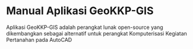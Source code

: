 # Manual Aplikasi GeoKKP-GIS
Aplikasi GeoKKP-GIS adalah perangkat lunak open-source yang dikembangkan sebagai alternatif untuk perangkat Komputerisasi Kegiatan Pertanahan pada AutoCAD
